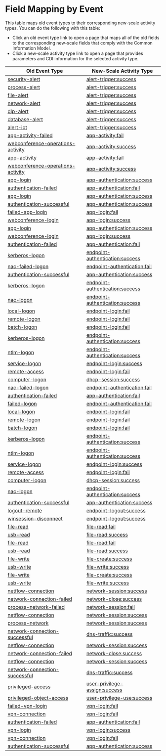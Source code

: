  Field Mapping by Event
=======================

This table maps old event types to their corresponding new-scale activity types. You can do the following with this table:

 - Click an old event type link to open a page that maps all of the old fields to the corresponding new-scale fields that comply with the Common Information Model.
 - Click a new-scale activity type link to open a page that provides parameters and CDI information for the selected activity type.

| Old Event Type| New-Scale Activity Type |
| ----------------------------------------------------------------------------------------------- | --------------------------------------------------------------------------- |
| [security-alert](FieldsMappings/security-alert_fields.md) | [alert-trigger:success](ActivityTypes/alert-trigger.md) |
| [process-alert](FieldsMappings/process-alert_fields.md) | [alert-trigger:success](ActivityTypes/alert-trigger.md) |
| [file-alert](FieldsMappings/file-alert_fields.md) | [alert-trigger:success](ActivityTypes/alert-trigger.md) |
| [network-alert](FieldsMappings/network-alert_fields.md) | [alert-trigger:success](ActivityTypes/alert-trigger.md) |
| [dlp-alert](FieldsMappings/dlp-alert_fields.md) | [alert-trigger:success](ActivityTypes/alert-trigger.md) |
| [database-alert](FieldsMappings/database-alert_fields.md) | [alert-trigger:success](ActivityTypes/alert-trigger.md) |
| [alert-iot](FieldsMappings/alert-iot_fields.md) | [alert-trigger:success](ActivityTypes/alert-trigger.md) |
| [app-activity-failed](FieldsMappings/app-activity-failed_fields.md) | [app-activity:fail](ActivityTypes/app-activity.md)|
| [webconference-operations-activity](FieldsMappings/webconference-operations-activity_fields.md) | [app-activity:success](ActivityTypes/app-activity.md) |
| [app-activity](FieldsMappings/app-activity_fields.md) | [app-activity:fail](ActivityTypes/app-activity.md)|
| [webconference-operations-activity](FieldsMappings/webconference-operations-activity_fields.md) | [app-activity:success](ActivityTypes/app-activity.md) |
| [app-login](FieldsMappings/app-login_fields.md) | [app-authentication:success](ActivityTypes/app-authentication.md) |
| [authentication-failed](FieldsMappings/authentication-failed_fields.md) | [app-authentication:fail](ActivityTypes/app-authentication.md)|
| [app-login](FieldsMappings/app-login_fields.md) | [app-authentication:success](ActivityTypes/app-authentication.md) |
| [authentication-successful](FieldsMappings/authentication-successful_fields.md) | [app-authentication:success](ActivityTypes/app-authentication.md) |
| [failed-app-login](FieldsMappings/failed-app-login_fields.md) | [app-login:fail](ActivityTypes/app-login.md)|
| [webconference-login](FieldsMappings/webconference-login_fields.md) | [app-login:success](ActivityTypes/app-login.md) |
| [app-login](FieldsMappings/app-login_fields.md) | [app-authentication:success](ActivityTypes/app-authentication.md) |
| [webconference-login](FieldsMappings/webconference-login_fields.md) | [app-login:success](ActivityTypes/app-login.md) |
| [authentication-failed](FieldsMappings/authentication-failed_fields.md) | [app-authentication:fail](ActivityTypes/app-authentication.md)|
| [kerberos-logon](FieldsMappings/kerberos-logon_fields.md) | [endpoint-authentication:success](ActivityTypes/endpoint-authentication.md) |
| [nac-failed-logon](FieldsMappings/nac-failed-logon_fields.md) | [endpoint-authentication:fail](ActivityTypes/endpoint-authentication.md)|
| [authentication-successful](FieldsMappings/authentication-successful_fields.md) | [app-authentication:success](ActivityTypes/app-authentication.md) |
| [kerberos-logon](FieldsMappings/kerberos-logon_fields.md) | [endpoint-authentication:success](ActivityTypes/endpoint-authentication.md) |
| [nac-logon](FieldsMappings/nac-logon_fields.md) | [endpoint-authentication:success](ActivityTypes/endpoint-authentication.md) |
| [local-logon](FieldsMappings/local-logon_fields.md) | [endpoint-login:fail](ActivityTypes/endpoint-login.md)|
| [remote-logon](FieldsMappings/remote-logon_fields.md) | [endpoint-login:fail](ActivityTypes/endpoint-login.md)|
| [batch-logon](FieldsMappings/batch-logon_fields.md) | [endpoint-login:fail](ActivityTypes/endpoint-login.md)|
| [kerberos-logon](FieldsMappings/kerberos-logon_fields.md) | [endpoint-authentication:success](ActivityTypes/endpoint-authentication.md) |
| [ntlm-logon](FieldsMappings/ntlm-logon_fields.md) | [endpoint-authentication:success](ActivityTypes/endpoint-authentication.md) |
| [service-logon](FieldsMappings/service-logon_fields.md) | [endpoint-login:success](ActivityTypes/endpoint-login.md) |
| [remote-access](FieldsMappings/remote-access_fields.md) | [endpoint-login:fail](ActivityTypes/endpoint-login.md)|
| [computer-logon](FieldsMappings/computer-logon_fields.md) | [dhcp-session:success](ActivityTypes/dhcp-session.md) |
| [nac-failed-logon](FieldsMappings/nac-failed-logon_fields.md) | [endpoint-authentication:fail](ActivityTypes/endpoint-authentication.md)|
| [authentication-failed](FieldsMappings/authentication-failed_fields.md) | [app-authentication:fail](ActivityTypes/app-authentication.md)|
| [failed-logon](FieldsMappings/failed-logon_fields.md) | [endpoint-authentication:fail](ActivityTypes/endpoint-authentication.md)|
| [local-logon](FieldsMappings/local-logon_fields.md) | [endpoint-login:fail](ActivityTypes/endpoint-login.md)|
| [remote-logon](FieldsMappings/remote-logon_fields.md) | [endpoint-login:fail](ActivityTypes/endpoint-login.md)|
| [batch-logon](FieldsMappings/batch-logon_fields.md) | [endpoint-login:fail](ActivityTypes/endpoint-login.md)|
| [kerberos-logon](FieldsMappings/kerberos-logon_fields.md) | [endpoint-authentication:success](ActivityTypes/endpoint-authentication.md) |
| [ntlm-logon](FieldsMappings/ntlm-logon_fields.md) | [endpoint-authentication:success](ActivityTypes/endpoint-authentication.md) |
| [service-logon](FieldsMappings/service-logon_fields.md) | [endpoint-login:success](ActivityTypes/endpoint-login.md) |
| [remote-access](FieldsMappings/remote-access_fields.md) | [endpoint-login:fail](ActivityTypes/endpoint-login.md)|
| [computer-logon](FieldsMappings/computer-logon_fields.md) | [dhcp-session:success](ActivityTypes/dhcp-session.md) |
| [nac-logon](FieldsMappings/nac-logon_fields.md) | [endpoint-authentication:success](ActivityTypes/endpoint-authentication.md) |
| [authentication-successful](FieldsMappings/authentication-successful_fields.md) | [app-authentication:success](ActivityTypes/app-authentication.md) |
| [logout-remote](FieldsMappings/logout-remote_fields.md) | [endpoint-logout:success](ActivityTypes/endpoint-logout.md) |
| [winsession-disconnect](FieldsMappings/winsession-disconnect_fields.md) | [endpoint-logout:success](ActivityTypes/endpoint-logout.md) |
| [file-read](FieldsMappings/file-read_fields.md) | [file-read:fail](ActivityTypes/file-read.md)|
| [usb-read](FieldsMappings/usb-read_fields.md) | [file-read:success](ActivityTypes/file-read.md) |
| [file-read](FieldsMappings/file-read_fields.md) | [file-read:fail](ActivityTypes/file-read.md)|
| [usb-read](FieldsMappings/usb-read_fields.md) | [file-read:success](ActivityTypes/file-read.md) |
| [file-write](FieldsMappings/file-write_fields.md) | [file-create:success](ActivityTypes/file-create.md) |
| [usb-write](FieldsMappings/usb-write_fields.md) | [file-write:success](ActivityTypes/file-write.md) |
| [file-write](FieldsMappings/file-write_fields.md) | [file-create:success](ActivityTypes/file-create.md) |
| [usb-write](FieldsMappings/usb-write_fields.md) | [file-write:success](ActivityTypes/file-write.md) |
| [netflow-connection](FieldsMappings/netflow-connection_fields.md) | [network-session:success](ActivityTypes/network-session.md) |
| [network-connection-failed](FieldsMappings/network-connection-failed_fields.md) | [network-close:success](ActivityTypes/network-close.md) |
| [process-network-failed](FieldsMappings/process-network-failed_fields.md) | [network-session:fail](ActivityTypes/network-session.md)|
| [netflow-connection](FieldsMappings/netflow-connection_fields.md) | [network-session:success](ActivityTypes/network-session.md) |
| [process-network](FieldsMappings/process-network_fields.md) | [network-session:success](ActivityTypes/network-session.md) |
| [network-connection-successful](FieldsMappings/network-connection-successful_fields.md) | [dns-traffic:success](ActivityTypes/dns-traffic.md) |
| [netflow-connection](FieldsMappings/netflow-connection_fields.md) | [network-session:success](ActivityTypes/network-session.md) |
| [network-connection-failed](FieldsMappings/network-connection-failed_fields.md) | [network-close:success](ActivityTypes/network-close.md) |
| [netflow-connection](FieldsMappings/netflow-connection_fields.md) | [network-session:success](ActivityTypes/network-session.md) |
| [network-connection-successful](FieldsMappings/network-connection-successful_fields.md) | [dns-traffic:success](ActivityTypes/dns-traffic.md) |
| [privileged-access](FieldsMappings/privileged-access_fields.md) | [user-privilege-assign:success](ActivityTypes/user-privilege-assign.md) |
| [privileged-object-access](FieldsMappings/privileged-object-access_fields.md) | [user-privilege-use:success](ActivityTypes/user-privilege-use.md) |
| [failed-vpn-login](FieldsMappings/failed-vpn-login_fields.md) | [vpn-login:fail](ActivityTypes/vpn-login.md)|
| [vpn-connection](FieldsMappings/vpn-connection_fields.md) | [vpn-login:fail](ActivityTypes/vpn-login.md)|
| [authentication-failed](FieldsMappings/authentication-failed_fields.md) | [app-authentication:fail](ActivityTypes/app-authentication.md)|
| [vpn-login](FieldsMappings/vpn-login_fields.md) | [vpn-login:success](ActivityTypes/vpn-login.md) |
| [vpn-connection](FieldsMappings/vpn-connection_fields.md) | [vpn-login:fail](ActivityTypes/vpn-login.md)|
| [authentication-successful](FieldsMappings/authentication-successful_fields.md) | [app-authentication:success](ActivityTypes/app-authentication.md) |